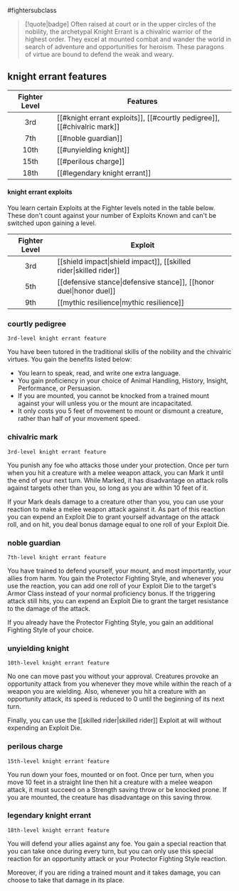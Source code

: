 #fightersubclass

> [!quote|badge] 
> Often raised at court or in the upper circles of the nobility, the archetypal Knight Errant is a chivalric warrior of the highest order. They excel at mounted combat and wander the world in search of adventure and opportunities for heroism. These paragons of virtue are bound to defend the weak and weary.
## knight errant features
| **Fighter Level** | **Features**                                                            |
| :---------------: | ----------------------------------------------------------------------- |
|        3rd        | [[#knight errant exploits]], [[#courtly pedigree]], [[#chivalric mark]] |
|        7th        | [[#noble guardian]]                                                     |
|       10th        | [[#unyielding knight]]                                                  |
|       15th        | [[#perilous charge]]                                                    |
|       18th        | [[#legendary knight errant]]                                            |
#### knight errant exploits
You learn certain Exploits at the Fighter levels noted in the table below. These don't count against your number of Exploits Known and can't be switched upon gaining a level.

| **Fighter Level** | **Exploit**                                                                                          |
| :---------------: | ---------------------------------------------------------------------------------------------------- |
|        3rd        | [[shield impact\|shield impact]], [[skilled rider\|skilled rider]] |
|        5th        | [[defensive stance\|defensive stance]], [[honor duel\|honor duel]] |
|        9th        | [[mythic resilience\|mythic resilience]]                                            |

### courtly pedigree
`3rd-level knight errant feature`

You have been tutored in the traditional skills of the nobility and the chivalric virtues. You gain the benefits listed below:
- You learn to speak, read, and write one extra language.
- You gain proficiency in your choice of Animal Handling, History, Insight, Performance, or Persuasion.
- If you are mounted, you cannot be knocked from a trained mount against your will unless you or the mount are incapacitated.
- It only costs you 5 feet of movement to mount or dismount a creature, rather than half of your movement speed.
### chivalric mark
`3rd-level knight errant feature`

You punish any foe who attacks those under your protection. Once per turn when you hit a creature with a melee weapon attack, you can Mark it until the end of your next turn. While Marked, it has disadvantage on attack rolls against targets other than you, so long as you are within 10 feet of it.

If your Mark deals damage to a creature other than you, you can use your reaction to make a melee weapon attack against it. As part of this reaction you can expend an Exploit Die to grant yourself advantage on the attack roll, and on hit, you deal bonus damage equal to one roll of your Exploit Die.
### noble guardian
`7th-level knight errant feature`

You have trained to defend yourself, your mount, and most importantly, your allies from harm. You gain the Protector Fighting Style, and whenever you use the reaction, you can add one roll of your Exploit Die to the target's Armor Class instead of your normal proficiency bonus. If the triggering attack still hits, you can expend an Exploit Die to grant the target resistance to the damage of the attack.

If you already have the Protector Fighting Style, you gain an additional Fighting Style of your choice.
### unyielding knight
`10th-level knight errant feature`

No one can move past you without your approval. Creatures provoke an opportunity attack from you whenever they move while within the reach of a weapon you are wielding. Also, whenever you hit a creature with an opportunity attack, its speed is reduced to 0 until the beginning of its next turn.

Finally, you can use the [[skilled rider|skilled rider]] Exploit at will without expending an Exploit Die.
### perilous charge
`15th-level knight errant feature`

You run down your foes, mounted or on foot. Once per turn, when you move 10 feet in a straight line then hit a creature with a melee weapon attack, it must succeed on a Strength saving throw or be knocked prone. If you are mounted, the creature has disadvantage on this saving throw.
### legendary knight errant
`18th-level knight errant feature`

You will defend your allies against any foe. You gain a special reaction that you can take once during every turn, but you can only use this special reaction for an opportunity attack or your Protector Fighting Style reaction.

Moreover, if you are riding a trained mount and it takes damage, you can choose to take that damage in its place.
